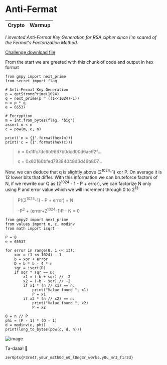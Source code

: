 # Anti-Fermat
| Crypto | Warmup |
|--------|--------|

*I invented Anti-Fermat Key Generation for RSA cipher since I'm scared of the Fermat's Factorization Method.*

[Challenge download file](https://github.com/kanin9/ctf/files/8313836/challenge.zip)

From the start we are greeted with this chunk of code and output in hex format

```from Crypto.Util.number import isPrime, getStrongPrime
from gmpy import next_prime
from secret import flag

# Anti-Fermat Key Generation
p = getStrongPrime(1024)
q = next_prime(p ^ ((1<<1024)-1))
n = p * q
e = 65537

# Encryption
m = int.from_bytes(flag, 'big')
assert m < n
c = pow(m, e, n)

print('n = {}'.format(hex(n)))
print('c = {}'.format(hex(c)))
```

> n = 0x1ffc7dc6b9667b0dcd00d6ae92f...
> 
> c = 0x60160bfed79384048d0d46b807...

Now, we can deduce that q is slightly above (2<sup>1024</sup>-1) xor P. On average it is 12 lower bits that differ.
With this information we can bruteforce factors of N, if we rewrite our Q as (2<sup>1024</sup> - 1 - P + error), we can factorize N only using P
and error value which we will increment through 0 to 2<sup>13</sup>

> P((2<sup>1024</sup>-1) - P + error) = N
> 
> -P<sup>2</sup> + (error+2<sup>1024</sup>-1)P - N = 0

```from Crypto.Util.number import long_to_bytes
from gmpy2 import next_prime
from values import n, c, modinv
from math import isqrt

P = 0
e = 65537

for error in range(0, 1 << 13):
    xor = (1 << 1024) - 1
    b = xor + error
    D = b * b - 4 * n
    sqr = isqrt(D)
    if sqr * sqr == D:
        x1 = (-b + sqr) // -2
        x2 = (-b - sqr) // -2
        if x1 * (n // x1) == n:
            print("Value found ", x1)
            P = x1
        if x2 * (n // x2) == n:
            print("Value found ", x2)
            P = x2

Q = n // P
phi = (P - 1) * (Q - 1)
d = modinv(e, phi)
print(long_to_bytes(pow(c, d, n)))
```
![image](https://user-images.githubusercontent.com/101967194/159232684-9a1bfb65-7283-4843-8f83-7c130c586c15.PNG)

Ta-daaa! 🥳

`zer0pts{F3rm4t,y0ur_m3th0d_n0_l0ng3r_w0rks.y0u_4r3_f1r3d}`
